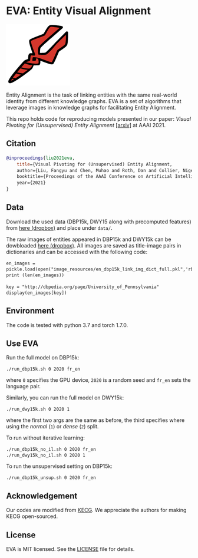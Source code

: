 # EVA: Entity Visual Alignment

![EVA logo](./EVA_logo.png)

Entity Alignment is the task of linking entities with the same real-world identity from different knowledge graphs. EVA is a set of algorithms that leverage images in knowledge graphs for facilitating Entity Alignment.

This repo holds code for reproducing models presented in our paper: *Visual Pivoting for (Unsupervised) Entity Alignment* [\[arxiv\]](https://arxiv.org/pdf/2009.13603.pdf) at AAAI 2021.

## Citation
```bibtex
@inproceedings{liu2021eva,
	title={Visual Pivoting for (Unsupervised) Entity Alignment,
	author={Liu, Fangyu and Chen, Muhao and Roth, Dan and Collier, Nigel},
	booktitle={Proceedings of the AAAI Conference on Artificial Intelligence},
	year={2021}
}
```

## Data

Download the used data (DBP15k, DWY15 along with precomputed features) from [here (dropbox)](https://www.dropbox.com/sh/5jteio17gfzp3xc/AACeXmsMEYts0O5_0Cuva7lPa?dl=0) and place under `data/`.

The raw images of entities appeared in DBP15k and DWY15k can be dowbloaded [here (dropbox)](). All images are saved as title-image pairs in dictionaries and can be accessed with the following code:
```ipython
en_images = pickle.load(open("image_resources/en_dbp15k_link_img_dict_full.pkl",'rb'))
print (len(en_images))

key = "http://dbpedia.org/page/University_of_Pennsylvania"
display(en_images[key])
```

## Environment
The code is tested with python 3.7 and torch 1.7.0.

## Use EVA
Run the full model on DBP15k:
```console
./run_dbp15k.sh 0 2020 fr_en
```
where `0` specifies the GPU device, `2020` is a random seed and `fr_en` sets the language pair.

Similarly, you can run the full model on DWY15k:
```console
./run_dwy15k.sh 0 2020 1
```
where the first two args are the same as before, the third specifies where using the *normal* (`1`) or *dense* (`2`) split.

To run without iterative learning:
```console
./run_dbp15k_no_il.sh 0 2020 fr_en
./run_dwy15k_no_il.sh 0 2020 1
```

To run the unsupervised setting on DBP15k:
```console
./run_dbp15k_unsup.sh 0 2020 fr_en
```

## Acknowledgement
Our codes are modified from [KECG](https://github.com/THU-KEG/KECG). We appreciate the authors for making KECG open-sourced.

## License
EVA is MIT licensed. See the [LICENSE](LICENSE) file for details.

